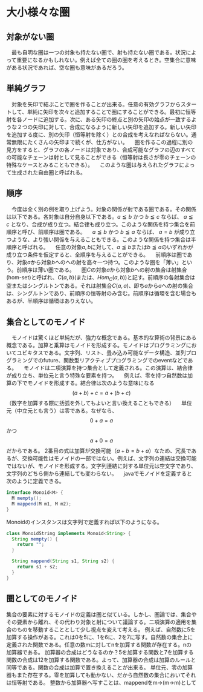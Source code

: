 # 大小様々な圏
## 対象がない圏
　最も自明な圏は一つの対象も持たない圏で、射も持たない圏である。状況によって重要になるかもしれない。例えば全ての圏の圏を考えるとき。空集合に意味がある状況であれば、空な圏も意味があるだろう。
## 単純グラフ
　対象を矢印で結ぶことで圏を作ることが出来る。任意の有効グラフからスタートして、単純に矢印を次々と追加することで圏にすることができる。最初に恒等射を各ノードに追加する。次に、ある矢印の終点と別の矢印の始点が一致するような２つの矢印に対して、合成になるように新しい矢印を追加する。新しい矢印を追加する度に、別の矢印（恒等射を除く）との合成を考えなればならない。通常無限にたくさんの矢印まで続くが、仕方がない。
　圏を作るこの過程に別の見方をすると、グラフの各ノードは対象であり、合成可能なグラフの辺のすべての可能なチェーンは射として見ることができる（恒等射は長さが零のチェーンの特殊なケースとみることもできる）。
　このような圏は与えられたグラフによって生成された自由圏と呼ばれる。

## 順序
　今度は全く別の例を取り上げよう。対象の関係が射である圏である。その関係は以下である。各対象は自分自身以下である。$a \leqq b$ かつ $b \leqq c$ ならば、 $a \leqq c$ となり、合成が成り立つ。結合律も成り立つ。このような関係を持つ集合を前順序と呼び、前順序は圏である。
　$a \leqq b$ かつ $b \leqq a$ ならば、 $a = b$ が成り立つような、より強い関係を与えることもできる。このような関係を持つ集合は半順序と呼ばれる。
　任意の対象$a, b$に対して、$a \leqq b$または$b \leqq a$のいずれかが成り立つ条件を仮定すると、全順序を与えることができる。
　前順序は圏であり、対象$a$から対象$b$へのへの射を高々一つ持つ。このような圏を「薄い」という。前順序は薄い圏である。
　圏$C$の対象$a$から対象$b$への射の集合は射集合(hom-set)と呼ばれ、$C(a,b)$(または、$Hom_C(a,b)$)と記す。前順序の各射集合は空またはシングルトンである。それは射集合$C(a,a)$、即ち$a$から$a$への射の集合は、シングルトンであり、前順序の恒等射のみ含む。前順序は循環を含む場合もあるが、半順序は循環はありえない。

## 集合としてのモノイド
　モノイドは驚くほど単純だが、強力な概念である。基本的な算術の背景にある概念である。加算と乗算はモノイドを形成する。モノイドはプログラミングにおいてユビキタスである。文字列、リスト、畳み込み可能なデータ構造、並列プログラミングでのfuture、関数型リアクティブプログラミングでのeventなどである。
　モノイドは二項演算を持つ集合として定義される。この演算は、結合律が成り立ち、単位元と言う特殊な要素を持つ。
　例えば、零を持つ自然数は加算の下でモノイドを形成する。結合律は次のような意味になる
$$
(a+b)+c=a+(b+c)
$$
（数字を加算する際に括弧を外してもよいと言い換えることもできる）
　単位元（中立元とも言う）は零である。なぜなら、
$$
0+a=a
$$
かつ
$$
a+0=a
$$
だからである。
2番目の式は加算が交換可能（$a+b=b+a$）なため、冗長であるが、交換可能性はモノイドの一部ではない。例えば、文字列の連結は交換可能ではないが、モノイドを形成する。文字列連結に対する単位元は空文字であり、文字列のどちら側から連結しても変わらない。
　javaでモノイドを定義すると次のように定義できる。
```java
interface Monoid<M> {
  M mempty();
  M mappend(M m1, M m2);
}
```
Monoidのインスタンスは文字列で定義すれば以下のようになる。
```java
class MonoidString implements Monoid<String> {
  String mempty() {
    return "";
  }

  String mappend(String s1, String s2) {
    return s1 + s2;
  }
}
```
## 圏としてのモノイド
 集合の要素に対するモノイドの定義は圏と似ている。しかし、圏論では、集合やその要素から離れ、その代わり対象と射について議論する。二項演算の適用を集合のものを移動することとして少し視点を変えて考える。
 例えば、自然数に5を加算する操作がある。これは0を5に、1を6に、2を7に写す。自然数の集合上に定義された関数である。任意の数mに対してnを加算する関数が存在する。nの加算器である。
 加算器の合成はどうなるのか？5を加算する関数と7を加算する関数の合成は12を加算する関数である。よって、加算器の合成は加算のルールと同等である。関数の合成は加算で置き換えることが出来る。
 単位元、零の加算器もまた存在する。零を加算しても動かない、だから自然数の集合においてそれは恒等射である。
 整数から加算器へ写すことは、mappendをm->(m->m)として 
 
